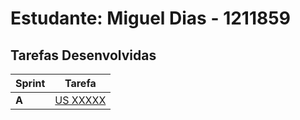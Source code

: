 # Estudante:  Miguel Dias - 1211859 

## Tarefas Desenvolvidas

| Sprint | Tarefa                                   |
|--------|------------------------------------------|
| **A**  | [US XXXXX](../Sprint_A/us_XXXXX/readme.md)   |
